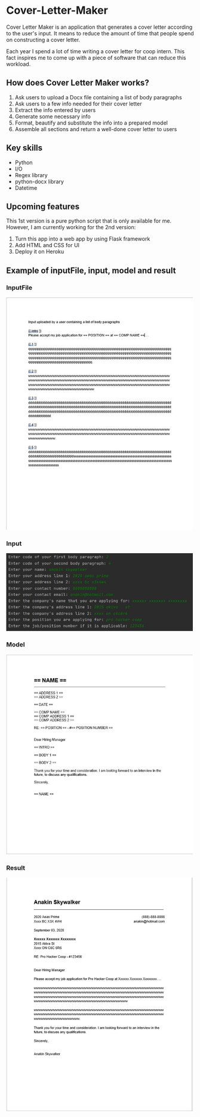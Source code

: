 # Cover-Letter-Maker
Cover Letter Maker is an application that generates a cover letter according to the user's input. It means to reduce the amount of time that people spend on constructing a cover letter.

Each year I spend a lot of time writing a cover letter for coop intern. This fact inspires me to come up with a piece of software that can reduce this workload.


## How does Cover Letter Maker works?
1. Ask users to upload a Docx file containing a list of body paragraphs
2. Ask users to a few info needed for their cover letter
3. Extract the info entered by users 
4. Generate some necessary info
5. Format, beautify and substitute the info into a prepared model
6. Assemble all sections and return a well-done cover letter to users

## Key skills      
* Python
* I/O
* Regex library
* python-docx library
* Datetime

## Upcoming features
This 1st version is a pure python script that is only available for me. However, I am currently working for the 2nd version:
1. Turn this app into a web app by using Flask framework
2. Add HTML and CSS for UI
3. Deploy it on Heroku 

## Example of inputFile, input, model and result

### InputFile
<img src="images/docxInput.jpg" width=500>
 
### Input
<img src="images/input.jpg" width=500>

### Model
<img src="images/model.jpg" width=500>

### Result
<img src="images/result.jpg" width=500> 
